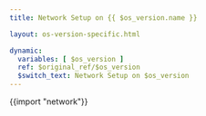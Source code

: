 ```yaml
---
title: Network Setup on {{ $os_version.name }}

layout: os-version-specific.html

dynamic:
  variables: [ $os_version ]
  ref: $original_ref/$os_version
  $switch_text: Network Setup on $os_version
---
```

{{import "network"}}
